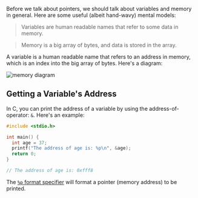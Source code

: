 Before we talk about pointers, we should talk about variables and memory in general. Here are some useful (albeit hand-wavy) mental models:

> Variables are human readable names that refer to some data in memory.

> Memory is a big array of bytes, and data is stored in the array.

A variable is a human readable name that refers to an address in memory, which is an index into the big array of bytes. Here's a diagram:

![memory diagram](https://storage.googleapis.com/qvault-webapp-dynamic-assets/course_assets/YZPw0el.png)

## Getting a Variable's Address

In C, you can print the address of a variable by using the address-of-operator: `&`. Here's an example:

```c
#include <stdio.h>

int main() {
  int age = 37;
  printf("The address of age is: %p\n", &age);
  return 0;
}

// The address of age is: 0xfff8
```

The [`%p` format specifier](https://en.cppreference.com/w/c/io/fprintf#:~:text=The%20following%20format%20specifiers%20are%20available%3A) will format a pointer (memory address) to be printed.